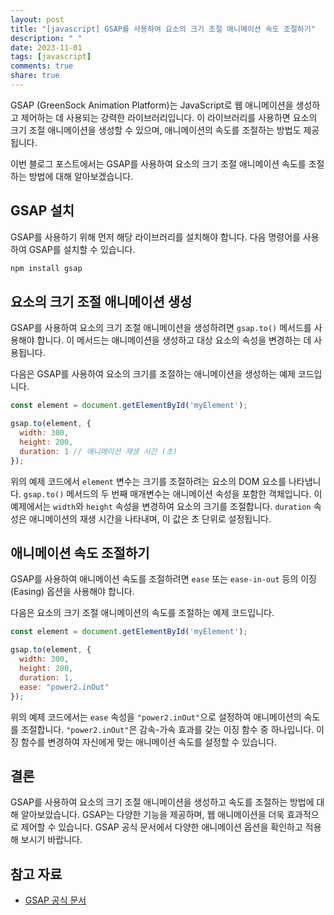 ```yaml
---
layout: post
title: "[javascript] GSAP를 사용하여 요소의 크기 조절 애니메이션 속도 조절하기"
description: " "
date: 2023-11-01
tags: [javascript]
comments: true
share: true
---
```


GSAP (GreenSock Animation Platform)는 JavaScript로 웹 애니메이션을 생성하고 제어하는 데 사용되는 강력한 라이브러리입니다. 이 라이브러리를 사용하면 요소의 크기 조절 애니메이션을 생성할 수 있으며, 애니메이션의 속도를 조절하는 방법도 제공됩니다.

이번 블로그 포스트에서는 GSAP를 사용하여 요소의 크기 조절 애니메이션 속도를 조절하는 방법에 대해 알아보겠습니다.

## GSAP 설치

GSAP를 사용하기 위해 먼저 해당 라이브러리를 설치해야 합니다. 다음 명령어를 사용하여 GSAP를 설치할 수 있습니다.

```bash
npm install gsap
```

## 요소의 크기 조절 애니메이션 생성

GSAP를 사용하여 요소의 크기 조절 애니메이션을 생성하려면 `gsap.to()` 메서드를 사용해야 합니다. 이 메서드는 애니메이션을 생성하고 대상 요소의 속성을 변경하는 데 사용됩니다.

다음은 GSAP를 사용하여 요소의 크기를 조절하는 애니메이션을 생성하는 예제 코드입니다.

```javascript
const element = document.getElementById('myElement');

gsap.to(element, { 
  width: 300,
  height: 200,
  duration: 1 // 애니메이션 재생 시간 (초)
});
```

위의 예제 코드에서 `element` 변수는 크기를 조절하려는 요소의 DOM 요소를 나타냅니다. `gsap.to()` 메서드의 두 번째 매개변수는 애니메이션 속성을 포함한 객체입니다. 이 예제에서는 `width`와 `height` 속성을 변경하여 요소의 크기를 조절합니다. `duration` 속성은 애니메이션의 재생 시간을 나타내며, 이 값은 초 단위로 설정됩니다.

## 애니메이션 속도 조절하기

GSAP를 사용하여 애니메이션 속도를 조절하려면 `ease` 또는 `ease-in-out` 등의 이징(Easing) 옵션을 사용해야 합니다. 

다음은 요소의 크기 조절 애니메이션의 속도를 조절하는 예제 코드입니다.

```javascript
const element = document.getElementById('myElement');

gsap.to(element, { 
  width: 300,
  height: 200,
  duration: 1,
  ease: "power2.inOut"
});
```

위의 예제 코드에서는 `ease` 속성을 `"power2.inOut"`으로 설정하여 애니메이션의 속도를 조절합니다. `"power2.inOut"`은 감속-가속 효과를 갖는 이징 함수 중 하나입니다. 이징 함수를 변경하여 자신에게 맞는 애니메이션 속도를 설정할 수 있습니다.

## 결론

GSAP를 사용하여 요소의 크기 조절 애니메이션을 생성하고 속도를 조절하는 방법에 대해 알아보았습니다. GSAP는 다양한 기능을 제공하며, 웹 애니메이션을 더욱 효과적으로 제어할 수 있습니다. GSAP 공식 문서에서 다양한 애니메이션 옵션을 확인하고 적용해 보시기 바랍니다.

## 참고 자료

- [GSAP 공식 문서](https://greensock.com/docs)